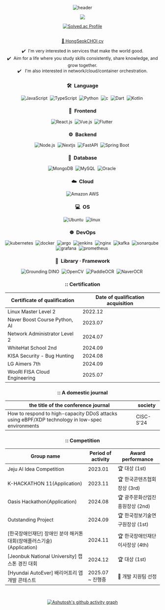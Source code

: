 
<div align="center">

  
![header](https://capsule-render.vercel.app/api?type=waving&color=gradient&height=200&section=header&text=ChatHongPT&fontSize=60&fontColor=ffffff&fontAlign=80)

<p align="center"><img src="https://github-profile-trophy.vercel.app/?username=ChatHongPT&row=1&column=6&margin-w=15)"/></p>

<div align="center">      
    <a href="https://solved.ac/suk9246">
        <img src="http://mazassumnida.wtf/api/generate_badge?boj=suk9246" alt="Solved.ac Profile"/>
    </a>
</div>
</br>

[💼 HongSeokCHOI cv](https://github.com/user-attachments/files/18388315/HongSeokCHOI.cv.pdf)

✔️ &nbsp;I'm very interested in services that make the world good.\
✔️ &nbsp;Aim for a life where you study skills consistently, share knowledge, and grow together.\
✔️ &nbsp; I'm also interested in network/cloud/container orchestration.

### 🛠 &nbsp;Language

![JavaScript](https://img.shields.io/badge/-JavaScript-05122A?style=flat&logo=javascript)&nbsp;
![TypeScript](https://img.shields.io/badge/-TypeScript-05122A?style=flat&logo=typescript)&nbsp;
![Python](https://img.shields.io/badge/-Python-05122A?style=flat&logo=python)&nbsp;
![c](https://img.shields.io/badge/-c-05122A?style=flat&logo=c)&nbsp;
![Dart](https://img.shields.io/badge/-Dart-05122A?style=flat&logo=dart)&nbsp;
![Kotlin](https://img.shields.io/badge/-Kotlin-05122A?style=flat&logo=kotlin)&nbsp;

### 🎨 &nbsp;Frontend

![React.js](https://img.shields.io/badge/-React-05122A?style=flat&logo=react)&nbsp;
![Vue.js](https://img.shields.io/badge/-Vue.js-05122A?style=flat&logo=vue.js)&nbsp;
![Flutter](https://img.shields.io/badge/-Flutter-05122A?style=flat&logo=flutter)&nbsp;

### ⚙️ &nbsp;Backend

![Node.js](https://img.shields.io/badge/-Node.js-05122A?style=flat&logo=node.js)&nbsp;
![Nextjs](https://img.shields.io/badge/-NextJS-05122A?style=flat&logo=nextdotjs)&nbsp;
![FastAPI](https://img.shields.io/badge/-FastAPI-05122A?style=flat&logo=fastapi)&nbsp;
![Spring Boot](https://img.shields.io/badge/-Spring%20Boot-05122A?style=flat&logo=springboot)&nbsp;

### 💾 &nbsp;Database

![MongoDB](https://img.shields.io/badge/-MongoDB-05122A?style=flat&logo=mongodb)&nbsp;
![MySQL](https://img.shields.io/badge/-MySQL-05122A?style=flat&logo=mysql)&nbsp;
![Oracle](https://img.shields.io/badge/-Oracle-05122A?style=flat&logo=oracle)&nbsp;

### ☁️ &nbsp;Cloud

![Amazon AWS](https://img.shields.io/badge/Amazon%20AWS-232F3E?style=flat&logo=amazonaws&logoColor=white)

### 💻 &nbsp;OS

![Ubuntu](https://img.shields.io/badge/-ubuntu-05122A?style=flat&logo=ubuntu)&nbsp;
![linux](https://img.shields.io/badge/-linux-05122A?style=flat&logo=linux)&nbsp;

### ☸️ &nbsp;DevOps

![kubernetes](https://img.shields.io/badge/-Kubernetes-05122A?style=flat&logo=kubernetes)&nbsp;
![docker](https://img.shields.io/badge/-Docker-05122A?style=flat&logo=docker)&nbsp;
![argo](https://img.shields.io/badge/-Argo-05122A?style=flat&logo=argo)&nbsp;
![jenkins](https://img.shields.io/badge/-Jenkins-05122A?style=flat&logo=jenkins)&nbsp;
![nginx](https://img.shields.io/badge/-NGINX-05122A?style=flat&logo=nginx)&nbsp;
![kafka](https://img.shields.io/badge/-Apache%20Kafka-05122A?style=flat&logo=apachekafka)&nbsp;
![sonarqube](https://img.shields.io/badge/-SonarQube-05122A?style=flat&logo=sonarqube)&nbsp;
![grafana](https://img.shields.io/badge/-Grafana-05122A?style=flat&logo=grafana)&nbsp;
![prometheus](https://img.shields.io/badge/-Prometheus-05122A?style=flat&logo=prometheus)&nbsp;

### 🧩 &nbsp;Library · Framework

![Grounding DINO](https://img.shields.io/badge/-Grounding%20DINO-05122A?style=flat&logo=python)&nbsp;
![OpenCV](https://img.shields.io/badge/-OpenCV-05122A?style=flat&logo=opencv)&nbsp;
![PaddleOCR](https://img.shields.io/badge/-PaddleOCR-05122A?style=flat&logo=paddlepaddle)&nbsp;
![NaverOCR](https://img.shields.io/badge/-NaverOCR-05122A?style=flat&logo=naver)&nbsp;


### **::** Certification
| Certificate of qualification | Date of qualification acquisition |
| --- | --- |
| Linux Master Level 2 | 2022.12 | 
| Naver Boost Course Python, AI | 2023.07 |
| Network Administrator Level 2 | 2024.07 | 
| WhiteHat School 2nd | 2024.09 | 
| KISA Security - Bug Hunting | 2024.08 | 
| LG Aimers 7th | 2024.09 |
| WooRI FISA Cloud Engineering | 2025.07 |


### **::** A domestic journal

| the title of the conference journal | society |
| --- | --- |
| How to respond to high-capacity DDoS attacks using eBPF/XDP technology in low-spec environments | CISC-S'24 |


### **::** Competition

| Group name | Period of activity | Award performance | 
| --- | --- | --- |
| Jeju AI Idea Competition | 2023.01 | 🏆 대상 (1st) | 
| K-HACKATHON 11(Application) | 2023.11 | 🏆 한국콘텐츠협회장상 (3rd) |
| Oasis Hackathon(Application) | 2024.08 | 🏆 광주문화산업진흥원장상 (2nd) | 
| Outstanding Project | 2024.09 | 🏆 한국정보기술연구원장상 (1st) |
| [한국장애인재단] 장애인 분야 해커톤 대회(장애플러스기술) (Application) | 2024.11 | 🏆 한국장애인재단 이사장상 (4th) | 
| [Jeonbuk National University] 캡스톤 경진 대회 | 2024.12 | 🏆 대상 (1st) | 
| [Hyundai AutoEver] 배리어프리 앱 개발 콘테스트 | 2025.07 ~ 진행중 | 🔁 개발 지원팀 선정 |



<br>

[![Ashutosh's github activity graph](https://github-readme-activity-graph.vercel.app/graph?username=ChatHongPT&theme=react&bg_color=ffffff&color=454343)](https://github.com/yyoungl/github-readme-activity-graph&theme=react)

